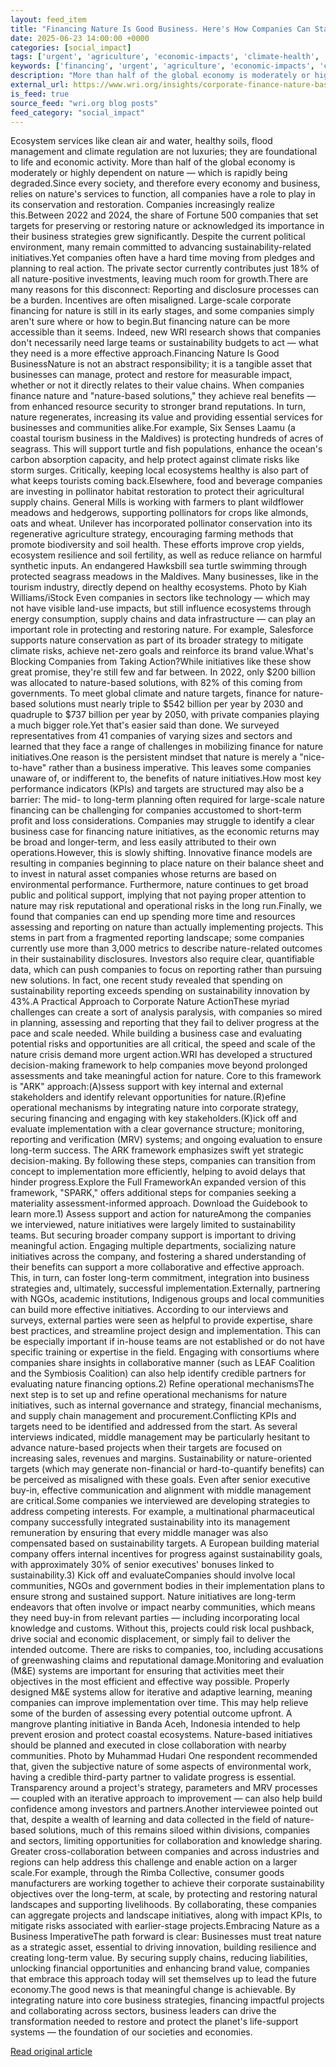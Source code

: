```yaml
---
layout: feed_item
title: "Financing Nature Is Good Business. Here's How Companies Can Start."
date: 2025-06-23 14:00:00 +0000
categories: [social_impact]
tags: ['urgent', 'agriculture', 'economic-impacts', 'climate-health', 'public-health', 'year-2024', 'flooding', 'climate-costs', 'food-security', 'extreme-weather']
keywords: ['financing', 'urgent', 'agriculture', 'economic-impacts', 'climate-health', 'public-health', 'good', 'nature']
description: "More than half of the global economy is moderately or highly dependent on nature — which is rapidly being degraded"
external_url: https://www.wri.org/insights/corporate-finance-nature-based-solutions
is_feed: true
source_feed: "wri.org blog posts"
feed_category: "social_impact"
---
```


Ecosystem services like clean air and water, healthy soils, flood management and climate regulation are not luxuries; they are foundational to life and economic activity. More than half of the global economy is moderately or highly dependent on nature — which is rapidly being degraded.Since every society, and therefore every economy and business, relies on nature's services to function, all companies have a role to play in its conservation and restoration. Companies increasingly realize this.Between 2022 and 2024, the share of Fortune 500 companies that set targets for preserving or restoring nature or acknowledged its importance in their business strategies grew significantly. Despite the current political environment, many remain committed to advancing sustainability-related initiatives.Yet companies often have a hard time moving from pledges and planning to real action. The private sector currently contributes just 18% of all nature-positive investments, leaving much room for growth.There are many reasons for this disconnect: Reporting and disclosure processes can be a burden. Incentives are often misaligned. Large-scale corporate financing for nature is still in its early stages, and some companies simply aren't sure where or how to begin.But financing nature can be more accessible than it seems. Indeed, new WRI research shows that companies don't necessarily need large teams or sustainability budgets to act — what they need is a more effective approach.Financing Nature Is Good BusinessNature is not an abstract responsibility; it is a tangible asset that businesses can manage, protect and restore for measurable impact, whether or not it directly relates to their value chains. When companies finance nature and \"nature-based solutions,\" they achieve real benefits — from enhanced resource security to stronger brand reputations. In turn, nature regenerates, increasing its value and providing essential services for businesses and communities alike.For example, Six Senses Laamu (a coastal tourism business in the Maldives) is protecting hundreds of acres of seagrass. This will support turtle and fish populations, enhance the ocean's carbon absorption capacity, and help protect against climate risks like storm surges. Critically, keeping local ecosystems healthy is also part of what keeps tourists coming back.Elsewhere, food and beverage companies are investing in pollinator habitat restoration to protect their agricultural supply chains. General Mills is working with farmers to plant wildflower meadows and hedgerows, supporting pollinators for crops like almonds, oats and wheat. Unilever has incorporated pollinator conservation into its regenerative agriculture strategy, encouraging farming methods that promote biodiversity and soil health. These efforts improve crop yields, ecosystem resilience and soil fertility, as well as reduce reliance on harmful synthetic inputs. An endangered Hawksbill sea turtle swimming through protected seagrass meadows in the Maldives. Many businesses, like in the tourism industry, directly depend on healthy ecosystems. Photo by Kiah Williams/iStock Even companies in sectors like technology — which may not have visible land-use impacts, but still influence ecosystems through energy consumption, supply chains and data infrastructure — can play an important role in protecting and restoring nature. For example, Salesforce supports nature conservation as part of its broader strategy to mitigate climate risks, achieve net-zero goals and reinforce its brand value.What's Blocking Companies from Taking Action?While initiatives like these show great promise, they're still few and far between. In 2022, only $200 billion was allocated to nature-based solutions, with 82% of this coming from governments. To meet global climate and nature targets, finance for nature-based solutions must nearly triple to $542 billion per year by 2030 and quadruple to $737 billion per year by 2050, with private companies playing a much bigger role.Yet that's easier said than done. We surveyed representatives from 41 companies of varying sizes and sectors and learned that they face a range of challenges in mobilizing finance for nature initiatives.One reason is the persistent mindset that nature is merely a \"nice-to-have\" rather than a business imperative. This leaves some companies unaware of, or indifferent to, the benefits of nature initiatives.How most key performance indicators (KPIs) and targets are structured may also be a barrier: The mid- to long-term planning often required for large-scale nature financing can be challenging for companies accustomed to short-term profit and loss considerations. Companies may struggle to identify a clear business case for financing nature initiatives, as the economic returns may be broad and longer-term, and less easily attributed to their own operations.However, this is slowly shifting. Innovative finance models are resulting in companies beginning to place nature on their balance sheet and to invest in natural asset companies whose returns are based on environmental performance. Furthermore, nature continues to get broad public and political support, implying that not paying proper attention to nature may risk reputational and operational risks in the long run.Finally, we found that companies can end up spending more time and resources assessing and reporting on nature than actually implementing projects. This stems in part from a fragmented reporting landscape; some companies currently use more than 3,000 metrics to describe nature-related outcomes in their sustainability disclosures. Investors also require clear, quantifiable data, which can push companies to focus on reporting rather than pursuing new solutions. In fact, one recent study revealed that spending on sustainability reporting exceeds spending on sustainability innovation by 43%.A Practical Approach to Corporate Nature ActionThese myriad challenges can create a sort of analysis paralysis, with companies so mired in planning, assessing and reporting that they fail to deliver progress at the pace and scale needed. While building a business case and evaluating potential risks and opportunities are all critical, the speed and scale of the nature crisis demand more urgent action.WRI has developed a structured decision-making framework to help companies move beyond prolonged assessments and take meaningful action for nature. Core to this framework is \"ARK\" approach:(A)ssess support with key internal and external stakeholders and identify relevant opportunities for nature.(R)efine operational mechanisms by integrating nature into corporate strategy, securing financing and engaging with key stakeholders.(K)ick off and evaluate implementation with a clear governance structure; monitoring, reporting and verification (MRV) systems; and ongoing evaluation to ensure long-term success. The ARK framework emphasizes swift yet strategic decision-making. By following these steps, companies can transition from concept to implementation more efficiently, helping to avoid delays that hinder progress.Explore the Full FrameworkAn expanded version of this framework, \"SPARK,\" offers additional steps for companies seeking a materiality assessment-informed approach. Download the Guidebook to learn more.1) Assess support and action for natureAmong the companies we interviewed, nature initiatives were largely limited to sustainability teams. But securing broader company support is important to driving meaningful action. Engaging multiple departments, socializing nature initiatives across the company, and fostering a shared understanding of their benefits can support a more collaborative and effective approach. This, in turn, can foster long-term commitment, integration into business strategies and, ultimately, successful implementation.Externally, partnering with NGOs, academic institutions, Indigenous groups and local communities can build more effective initiatives. According to our interviews and surveys, external parties were seen as helpful to provide expertise, share best practices, and streamline project design and implementation. This can be especially important if in-house teams are not established or do not have specific training or expertise in the field. Engaging with consortiums where companies share insights in collaborative manner (such as LEAF Coalition and the Symbiosis Coalition) can also help identify credible partners for evaluating nature financing options.2) Refine operational mechanismsThe next step is to set up and refine operational mechanisms for nature initiatives, such as internal governance and strategy, financial mechanisms, and supply chain management and procurement.Conflicting KPIs and targets need to be identified and addressed from the start. As several interviews indicated, middle management may be particularly hesitant to advance nature-based projects when their targets are focused on increasing sales, revenues and margins. Sustainability or nature-oriented targets (which may generate non-financial or hard-to-quantify benefits) can be perceived as misaligned with these goals. Even after senior executive buy-in, effective communication and alignment with middle management are critical.Some companies we interviewed are developing strategies to address competing interests. For example, a multinational pharmaceutical company successfully integrated sustainability into its management remuneration by ensuring that every middle manager was also compensated based on sustainability targets. A European building material company offers internal incentives for progress against sustainability goals, with approximately 30% of senior executives' bonuses linked to sustainability.3) Kick off and evaluateCompanies should involve local communities, NGOs and government bodies in their implementation plans to ensure strong and sustained support. Nature initiatives are long-term endeavors that often involve or impact nearby communities, which means they need buy-in from relevant parties — including incorporating local knowledge and customs. Without this, projects could risk local pushback, drive social and economic displacement, or simply fail to deliver the intended outcome. There are risks to companies, too, including accusations of greenwashing claims and reputational damage.Monitoring and evaluation (M&amp;E) systems are important for ensuring that activities meet their objectives in the most efficient and effective way possible. Properly designed M&amp;E systems allow for iterative and adaptive learning, meaning companies can improve implementation over time. This may help relieve some of the burden of assessing every potential outcome upfront. A mangrove planting initiative in Banda Aceh, Indonesia intended to help prevent erosion and protect coastal ecosystems. Nature-based initiatives should be planned and executed in close collaboration with nearby communities. Photo by Muhammad Hudari One respondent recommended that, given the subjective nature of some aspects of environmental work, having a credible third-party partner to validate progress is essential. Transparency around a project's strategy, parameters and MRV processes — coupled with an iterative approach to improvement — can also help build confidence among investors and partners.Another interviewee pointed out that, despite a wealth of learning and data collected in the field of nature-based solutions, much of this remains siloed within divisions, companies and sectors, limiting opportunities for collaboration and knowledge sharing. Greater cross-collaboration between companies and across industries and regions can help address this challenge and enable action on a larger scale.For example, through the Rimba Collective, consumer goods manufacturers are working together to achieve their corporate sustainability objectives over the long-term, at scale, by protecting and restoring natural landscapes and supporting livelihoods. By collaborating, these companies can aggregate projects and landscape initiatives, along with impact KPIs, to mitigate risks associated with earlier-stage projects.Embracing Nature as a Business ImperativeThe path forward is clear: Businesses must treat nature as a strategic asset, essential to driving innovation, building resilience and creating long-term value. By securing supply chains, reducing liabilities, unlocking financial opportunities and enhancing brand value, companies that embrace this approach today will set themselves up to lead the future economy.The good news is that meaningful change is achievable. By integrating nature into core business strategies, financing impactful projects and collaborating across sectors, business leaders can drive the transformation needed to restore and protect the planet's life-support systems — the foundation of our societies and economies.

[Read original article](https://www.wri.org/insights/corporate-finance-nature-based-solutions)
